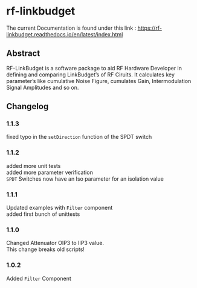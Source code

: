 # rf-linkbudget

<!-- https://packaging.python.org/tutorials/packaging-projects/ -->

The current Documentation is found under this link : <https://rf-linkbudget.readthedocs.io/en/latest/index.html>

## Abstract
RF-LinkBudget is a software package to aid RF Hardware Developer in defining and comparing LinkBudget’s of RF Ciruits.
It calculates key parameter’s like cumulative Noise Figure, cumulates Gain, Intermodulation Signal Amplitudes and so on.

## Changelog

### 1.1.3
fixed typo in the `setDirection` function of the SPDT switch 

### 1.1.2
added more unit tests  
added more parameter verification  
`SPDT` Switches now have an Iso parameter for an isolation value

### 1.1.1
Updated examples with `Filter` component  
added first bunch of unittests

### 1.1.0
Changed Attenuator OIP3 to IIP3 value.  
This change breaks old scripts!

### 1.0.2
Added `Filter` Component
